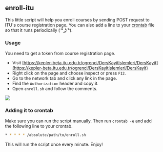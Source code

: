 ## enroll-itu

This little script will help you enroll courses by sending POST request to ITU's course registration page.
You can also add a line to your [crontab](https://linux.die.net/man/5/crontab)  file so that it runs periodically ( ͡° ͜ʖ ͡°).

### Usage
You need to get a token from course registration page.

- Visit [https://kepler-beta.itu.edu.tr/ogrenci/DersKayitIslemleri/DersKayit](https://kepler-beta.itu.edu.tr/ogrenci/DersKayitIslemleri/DersKayit)
- Right click on the page and choose inspect or press `F12`.
- Go to the network tab and click any link in the page.
- Find the `Authorization` header and copy it.
- Open `enroll.sh` and follow the comments.

<img src="https://raw.github.com/Asocia/enroll-itu/main/screenshot.png">

### Adding it to crontab
Make sure you can run the script manually. Then run `crontab -e` and add the following line to your crontab. 
```bash
* * * * * /absolute/path/to/enroll.sh
```
This will run the script once every minute. Enjoy!
